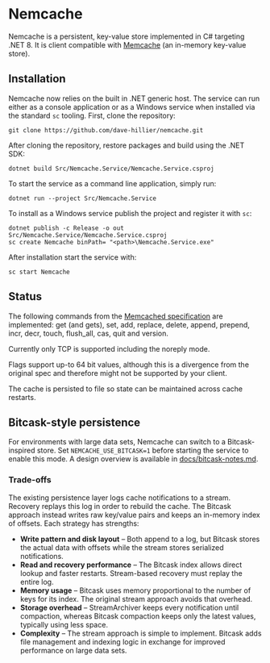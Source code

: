 # Nemcache

Nemcache is a persistent, key-value store implemented in C# targeting .NET 8.
It is client compatible with [Memcache](http://memcached.org/) (an in-memory key-value store).

## Installation

Nemcache now relies on the built in .NET generic host. The service can run
either as a console application or as a Windows service when installed via the
standard `sc` tooling.
First, clone the repository:
```
git clone https://github.com/dave-hillier/nemcache.git
```

After cloning the repository, restore packages and build using the .NET SDK:
```
dotnet build Src/Nemcache.Service/Nemcache.Service.csproj
```

To start the service as a command line application, simply run:
```
dotnet run --project Src/Nemcache.Service
```

To install as a Windows service publish the project and register it with `sc`:
```
dotnet publish -c Release -o out Src/Nemcache.Service/Nemcache.Service.csproj
sc create Nemcache binPath= "<path>\Nemcache.Service.exe"
```
After installation start the service with:
```
sc start Nemcache
```

## Status

The following commands from the [Memcached specification](https://raw.github.com/memcached/memcached/master/doc/protocol.txt) 
are implemented: get (and gets), set, add, replace, delete, append, prepend, incr, decr, touch, flush_all, cas, quit and version.
 
Currently only TCP is supported including the noreply mode. 

Flags support up-to 64 bit values, although this is a divergence from the original spec and therefore might not be supported by your client.

The cache is persisted to file so state can be maintained across cache restarts. 


## Bitcask-style persistence

For environments with large data sets, Nemcache can switch to a Bitcask-inspired store.
Set `NEMCACHE_USE_BITCASK=1` before starting the service to enable this mode.
A design overview is available in [docs/bitcask-notes.md](docs/bitcask-notes.md).

### Trade-offs

The existing persistence layer logs cache notifications to a stream. Recovery
replays this log in order to rebuild the cache. The Bitcask approach instead
writes raw key/value pairs and keeps an in-memory index of offsets. Each
strategy has strengths:

* **Write pattern and disk layout** – Both append to a log, but Bitcask stores
  the actual data with offsets while the stream stores serialized notifications.
* **Read and recovery performance** – The Bitcask index allows direct lookup and
  faster restarts. Stream-based recovery must replay the entire log.
* **Memory usage** – Bitcask uses memory proportional to the number of keys for
  its index. The original stream approach avoids that overhead.
* **Storage overhead** – StreamArchiver keeps every notification until
  compaction, whereas Bitcask compaction keeps only the latest values, typically
  using less space.
* **Complexity** – The stream approach is simple to implement. Bitcask adds file
  management and indexing logic in exchange for improved performance on large
  data sets.
